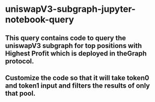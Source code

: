 # uniswapV3-subgraph-jupyter-notebook-query
## This query contains code to query the uniswapV3 subgraph for top positions with Highest Profit which is deployed in theGraph protocol.
## Customize the code so that it will take token0 and token1 input and filters the results of only that pool.

